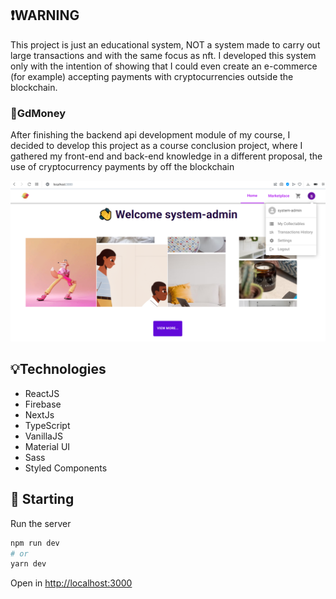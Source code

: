 ## ❗WARNING
This project is just an educational system, NOT a system made to carry out large transactions
and with the same focus as nft. I developed this system only with the intention of showing that 
I could even create an e-commerce (for example) accepting payments with cryptocurrencies outside the blockchain.

### 💸GdMoney
After finishing the backend api development module of my course, I decided to develop this
project as a course conclusion project, where I gathered my front-end and back-end knowledge
in a different proposal, the use of cryptocurrency payments by off the blockchain

![ImagemSistema](public/assets/img//screenshot.png)

## 💡Technologies
- ReactJS
- Firebase
- NextJs
- TypeScript
- VanillaJS
- Material UI
- Sass
- Styled Components

## 🚀 Starting
Run the server
```bash
npm run dev
# or
yarn dev
```
Open in [http://localhost:3000](http://localhost:3000) 
